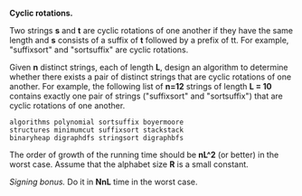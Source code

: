 **Cyclic rotations.** 

Two strings **s** and **t** are cyclic rotations of one another if they have the same length and **s** consists of a suffix of **t** followed by a prefix of tt. For example, "suffixsort" and "sortsuffix" are cyclic rotations.

Given **n** distinct strings, each of length **L**, design an algorithm to determine whether there exists a pair of distinct strings that are cyclic rotations of one another. For example, the following list of **n=12** strings of length **L = 10** contains exactly one pair of strings ("suffixsort" and "sortsuffix") that are cyclic rotations of one another.

```text
algorithms polynomial sortsuffix boyermoore
structures minimumcut suffixsort stackstack
binaryheap digraphdfs stringsort digraphbfs
```

The order of growth of the running time should be **nL^2** (or better) in the worst case. Assume that the alphabet size **R** is a small constant.

*Signing bonus.* Do it in **NnL** time in the worst case.